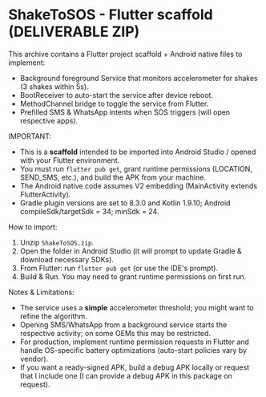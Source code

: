 # ShakeToSOS - Flutter scaffold (DELIVERABLE ZIP)

This archive contains a Flutter project scaffold + Android native files to implement:

- Background foreground Service that monitors accelerometer for shakes (3 shakes within 5s).
- BootReceiver to auto-start the service after device reboot.
- MethodChannel bridge to toggle the service from Flutter.
- Prefilled SMS & WhatsApp intents when SOS triggers (will open respective apps).

IMPORTANT:
- This is a **scaffold** intended to be imported into Android Studio / opened with your Flutter environment.
- You must run `flutter pub get`, grant runtime permissions (LOCATION, SEND_SMS, etc.), and build the APK from your machine.
- The Android native code assumes V2 embedding (MainActivity extends FlutterActivity).
- Gradle plugin versions are set to 8.3.0 and Kotlin 1.9.10; Android compileSdk/targetSdk = 34; minSdk = 24.

How to import:
1. Unzip `ShakeToSOS.zip`.
2. Open the folder in Android Studio (it will prompt to update Gradle & download necessary SDKs).
3. From Flutter: run `flutter pub get` (or use the IDE's prompt).
4. Build & Run. You may need to grant runtime permissions on first run.

Notes & Limitations:
- The service uses a **simple** accelerometer threshold; you might want to refine the algorithm.
- Opening SMS/WhatsApp from a background service starts the respective activity; on some OEMs this may be restricted.
- For production, implement runtime permission requests in Flutter and handle OS-specific battery optimizations (auto-start policies vary by vendor).
- If you want a ready-signed APK, build a debug APK locally or request that I include one (I can provide a debug APK in this package on request).


